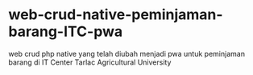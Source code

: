 # web-crud-native-peminjaman-barang-ITC-pwa
web crud php native yang telah diubah menjadi pwa untuk peminjaman barang di IT Center Tarlac Agricultural University
